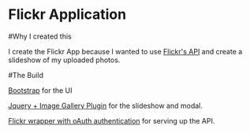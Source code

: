 # Flickr Application

#Why I created this

I create the Flickr App because I wanted to use <a href="https://www.flickr.com/services/api/">Flickr's API</a> and create a 
slideshow of my uploaded photos.

#The Build

<a href="http://www.bootstrap.com/">Bootstrap</a> for the UI

<a href="https://blueimp.github.io/jQuery-Image-Gallery">Jquery + Image Gallery Plugin</a> for the slideshow and modal.

<a href="https://www.npmjs.com/package/flickrapi">Flickr wrapper with oAuth authentication</a> for serving up the API.







